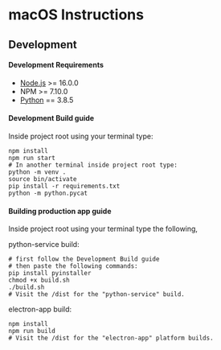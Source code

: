 # macOS Instructions

## Development

#### Development Requirements

 * [Node.js](https://nodejs.org/en/download/current) >= 16.0.0
 * NPM >= 7.10.0
 * [Python](https://www.python.org/downloads/) == 3.8.5

#### Development Build guide

Inside project root using your terminal type:
```
npm install
npm run start
# In another terminal inside project root type:
python -m venv .
source bin/activate
pip install -r requirements.txt
python -m python.pycat
```

#### Building production app guide

Inside project root using your terminal type the following,

python-service build:
```
# first follow the Development Build guide
# then paste the following commands:
pip install pyinstaller
chmod +x build.sh
./build.sh
# Visit the /dist for the "python-service" build.
```

electron-app build:
```
npm install
npm run build
# Visit the /dist for the "electron-app" platform builds.
```
